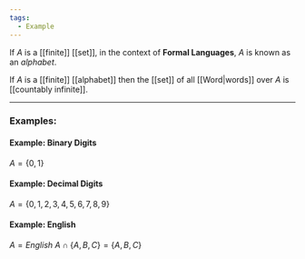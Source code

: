 ```yaml
---
tags:
  - Example
---
```

If $A$ is a [[finite]] [[set]], in the context of **Formal Languages**, $A$ is known as an _alphabet_.

If $A$ is a [[finite]] [[alphabet]] then the [[set]] of all [[Word|words]] over $A$ is [[countably infinite]].

---
### Examples:
#### Example: Binary Digits
$A = \{0, 1\}$
#### Example: Decimal Digits
$A = \{0, 1, 2, 3, 4, 5, 6, 7, 8, 9 \}$
#### Example: English 
$A = English$
$A \cap \{A, B, C\} = \{A, B, C\}$